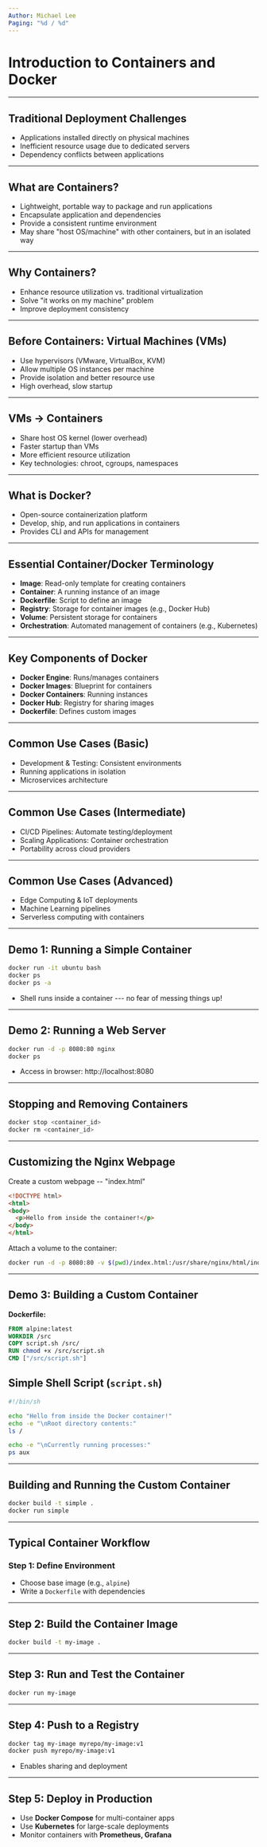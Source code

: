 ```yaml
---
Author: Michael Lee
Paging: "%d / %d"
---
```


# Introduction to Containers and Docker

---

## Traditional Deployment Challenges

- Applications installed directly on physical machines
- Inefficient resource usage due to dedicated servers
- Dependency conflicts between applications

---

## What are Containers?

- Lightweight, portable way to package and run applications
- Encapsulate application and dependencies
- Provide a consistent runtime environment
- May share "host OS/machine" with other containers, but in an isolated way

---

## Why Containers?

- Enhance resource utilization vs. traditional virtualization
- Solve "it works on my machine" problem
- Improve deployment consistency

---

## Before Containers: Virtual Machines (VMs)

- Use hypervisors (VMware, VirtualBox, KVM)
- Allow multiple OS instances per machine
- Provide isolation and better resource use
- High overhead, slow startup

---

## VMs -> Containers

- Share host OS kernel (lower overhead)
- Faster startup than VMs
- More efficient resource utilization
- Key technologies: chroot, cgroups, namespaces

---

## What is Docker?

- Open-source containerization platform
- Develop, ship, and run applications in containers
- Provides CLI and APIs for management

---

## Essential Container/Docker Terminology

- **Image**: Read-only template for creating containers
- **Container**: A running instance of an image
- **Dockerfile**: Script to define an image
- **Registry**: Storage for container images (e.g., Docker Hub)
- **Volume**: Persistent storage for containers
- **Orchestration**: Automated management of containers (e.g., Kubernetes)

---

## Key Components of Docker

- **Docker Engine**: Runs/manages containers
- **Docker Images**: Blueprint for containers
- **Docker Containers**: Running instances
- **Docker Hub**: Registry for sharing images
- **Dockerfile**: Defines custom images

---

## Common Use Cases (Basic)

- Development & Testing: Consistent environments
- Running applications in isolation
- Microservices architecture

---

## Common Use Cases (Intermediate)

- CI/CD Pipelines: Automate testing/deployment
- Scaling Applications: Container orchestration
- Portability across cloud providers

---

## Common Use Cases (Advanced)

- Edge Computing & IoT deployments
- Machine Learning pipelines
- Serverless computing with containers

---

## Demo 1: Running a Simple Container

```bash
docker run -it ubuntu bash
docker ps
docker ps -a
```

- Shell runs inside a container --- no fear of messing things up!

---

## Demo 2: Running a Web Server

```bash
docker run -d -p 8080:80 nginx
docker ps
```

- Access in browser: http://localhost:8080

---

## Stopping and Removing Containers

```bash
docker stop <container_id>
docker rm <container_id>
```

---

## Customizing the Nginx Webpage

Create a custom webpage -- "index.html"

```html
<!DOCTYPE html>
<html>
<body>
  <p>Hello from inside the container!</p>
</body>
</html>
```

Attach a volume to the container:

```bash
docker run -d -p 8080:80 -v $(pwd)/index.html:/usr/share/nginx/html/index.html nginx
```

---

## Demo 3: Building a Custom Container

**Dockerfile:**

```dockerfile
FROM alpine:latest
WORKDIR /src
COPY script.sh /src/
RUN chmod +x /src/script.sh
CMD ["/src/script.sh"]
```

## Simple Shell Script (`script.sh`)

```sh
#!/bin/sh

echo "Hello from inside the Docker container!"
echo -e "\nRoot directory contents:"
ls /

echo -e "\nCurrently running processes:"
ps aux
```

---

## Building and Running the Custom Container

```bash
docker build -t simple .
docker run simple
```

---

## Typical Container Workflow

### Step 1: Define Environment

- Choose base image (e.g., `alpine`)
- Write a `Dockerfile` with dependencies

---

## Step 2: Build the Container Image

```bash
docker build -t my-image .
```

---

## Step 3: Run and Test the Container

```bash
docker run my-image
```

---

## Step 4: Push to a Registry

```bash
docker tag my-image myrepo/my-image:v1
docker push myrepo/my-image:v1
```

- Enables sharing and deployment

---

## Step 5: Deploy in Production

- Use **Docker Compose** for multi-container apps
- Use **Kubernetes** for large-scale deployments
- Monitor containers with **Prometheus, Grafana**
